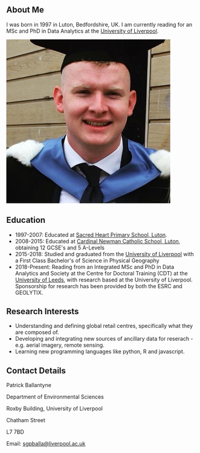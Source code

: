 ## About Me

I was born in 1997 in Luton, Bedfordshire, UK. I am currently reading for an MSc and PhD in Data Analytics at the [University of Liverpool](https://www.liverpool.ac.uk/).

![headshot](Headshot.jpg)

## Education 

* 1997-2007: Educated at [Sacred Heart Primary School, Luton](https://www.sacredheartluton.org.uk/).
* 2008-2015: Educated at [Cardinal Newman Catholic School, Luton](https://www.cardinalnewmanschool.net/page/default.asp?title=Home&pid=1), obtaining 12 GCSE's and 5 A-Levels
* 2015-2018: Studied and graduated from the [University of Liverpool](https://www.liverpool.ac.uk/) with a First Class Bachelor's of Science in Physical Geography
* 2018-Present: Reading from an Integrated MSc and PhD in Data Analytics and Society at the Centre for Doctoral Training (CDT) at the [University of Leeds](https://lida.leeds.ac.uk/study-training/datacdt/), with research based at the University of Liverpool. Sponsorship for research has been provided by both the ESRC and GEOLYTIX.

## Research Interests

- Understanding and defining global retail centres, specifically what they are composed of.
- Developing and integrating new sources of ancillary data for reserach - e.g. aerial imagery, remote sensing.
- Learning new programming languages like python, R and javascript.

## Contact Details

Patrick Ballantyne

Department of Environmental Sciences

Roxby Building, University of Liverpool

Chatham Street

L7 7BD

Email: sgpballa@liverpool.ac.uk
